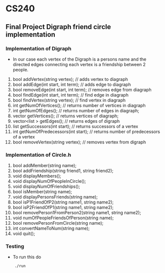 # CS240
## Final Project Digraph friend circle implementation
### Implementation of Digraph
- In our case each vertex of the Digraph is a persons name and the directed edges connecting
each vertex is a friendship between 2 people.

1. bool addVertex(string vertex); // adds vertex to diagraph
2. bool addEdge(int start, int term); // adds edge to diagraph
3. bool removeEdge(int start, int term); // removes edge from diagraph
4. bool findEdge(int start, int term); // find edge in diagraph
5. bool findVertex(string vertex); // find vertex in diagraph
6. int getNumOfVertices(); // returns number of vertices in diagraph
7. int getNumOfEdges(); // returns number of edges in diagraph;
8. vector<string> getVertices(); // returns vertices of diagraph;
9. vector<list<int> > getEdges(); // returns edges of digraph
10. list<int> getSuccessors(int start); // returns successors of a vertex
11. int getNumOfPredecessors(int start); // returns number of predecessors of a vertex
12. bool removeVertex(string vertex); // removes vertex from digraph

### Implementation of Circle.h

1. bool addMember(string name);
2. bool addFriendship(string friend1, string friend2);
3. void displayMembers();
4. void displayNumOfPeopleInCircle();
5. void displayNumOfFriendships();
6. bool isMember(string name);
7. void displayPersonsFriends(string name);
8. bool isP1FriendOfP2(string name1, string name2);
9. bool isP2FriendOfP1(string name1, string name2);
10. bool removePerson1FromPerson2(string name1, string name2);
11. void numOfPeopleFriendsOfPerson(string name);
12. bool removePersonFromCircle(string name);
13. int convertNameToNum(string name);
14. void quit();


### Testing
- To run this do
``` make
    ./run
```
